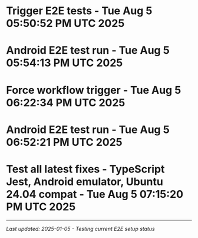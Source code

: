 # Trigger E2E tests - Tue Aug  5 05:50:52 PM UTC 2025
# Android E2E test run - Tue Aug  5 05:54:13 PM UTC 2025
# Force workflow trigger - Tue Aug  5 06:22:34 PM UTC 2025
# Android E2E test run - Tue Aug  5 06:52:21 PM UTC 2025
# Test all latest fixes - TypeScript Jest, Android emulator, Ubuntu 24.04 compat - Tue Aug  5 07:15:20 PM UTC 2025

---

*Last updated: 2025-01-05 - Testing current E2E setup status*
